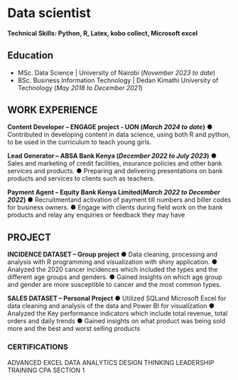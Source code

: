 # Data scientist

#### Technical Skills: Python, R, Latex, kobo collect, Microsoft excel

## Education
- MSc. Data Science | University of Nairobi (_November 2023 to date_)								       		
- BSc. Business Information Technology	| Dedan Kimathi University of Technology  (_May 2018 to December 2021_)	 			        		

## WORK EXPERIENCE
**Content Developer – ENGAGE project - UON (_March 2024 to date_)**
● Contributed in developing content in data science, using both R and python, to be used in the curriculum to teach young girls.

**Lead Generator – ABSA Bank Kenya (_December 2022 to July 2023_)**
● Sales and marketing of credit facilities, insurance policies and other bank services and products.
● Preparing and delivering presentations on bank products and services to clients such as teachers.

**Payment Agent – Equity Bank Kenya Limited(_March 2022 to December 2022_)**
● Recruitmentand activation of payment till numbers and biller codes for business owners.
● Engage with clients during field work on the bank products and relay any enquiries or feedback they may have

## PROJECT
**INCIDENCE DATASET – Group project**
● Data cleaning, processing and analysis with R programming and visualization with shiny application.
● Analyzed the 2020 cancer incidences which included the types and the different age groups and genders.
● Gained insights on which age group and gender are more susceptible to cancer and the most common types.

**SALES DATASET – Personal Project**
● Utilized SQLand Microsoft Excel for data cleaning and analysis of the data and Power BI for visualization
● Analyzed the Key performance indicators which include total revenue, total orders and daily trends
● Gained insights on what product was being sold more and the best and worst selling products


### CERTIFICATIONS
ADVANCED EXCEL
DATA ANALYTICS
DESIGN THINKING
LEADERSHIP TRAINING
CPA SECTION 1



